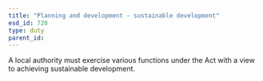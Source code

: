 ```yaml
---
title: "Planning and development - sustainable development"
esd_id: 720
type: duty
parent_id:  
---
```


A local authority must exercise various functions under the Act with a view to achieving sustainable development.

